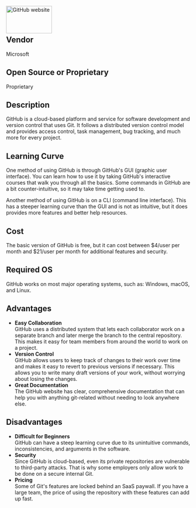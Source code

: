 <a href= "https://github.com/"><img src= "https://th.bing.com/th?id=OIP.fqZ9-PPqcG_cm0k3JfoINQAAAA&w=333&h=187&c=8&rs=1&qlt=90&o=6&pid=3.1&rm=2" alt="GitHub website" width=125px height=75px align="left" ></a>                                                                                   <br><br><br>  

  ## Vendor
Microsoft

## Open Source or Proprietary
Proprietary

## Description
GitHub is a cloud-based platform and service for software development and version control that uses Git. It follows a distributed version control model and provides access control, task management, bug tracking, and much more for every project.

## Learning Curve
One method of using GitHub is through GitHub's GUI (graphic user interface). You can learn how to use it by taking GitHub's interactive courses that walk you through all the basics. Some commands in GitHub are a bit counter-intuitive, so it may take time getting used to.    

Another method of using GitHub is on a CLI (command line interface). This has a steeper learning curve than the GUI and is not as intuitive, but it does provides more features and better help resources.

## Cost
The basic version of GitHub is free, but it can cost between $4/user per month and $21/user per month for additional features and security.

## Required OS
GitHub works on most major operating systems, such as: Windows, macOS, and Linux.

## Advantages
* **Easy Collaboration**  
  GitHub uses a distributed system that lets each collaborator work on a separate branch and later merge the branch to the central repository. This makes it easy for team members from around the world to work on a project.
* **Version Control**  
  GitHub allows users to keep track of changes to their work over time and makes it easy to revert to previous versions if necessary. This allows you to write many draft versions of your work, without worrying about losing the changes.
* **Great Documentation**  
  The GitHub website has clear, comprehensive documentation that can help you with anything git-related without needing to look anywhere else.
  
## Disadvantages
* **Difficult for Beginners**  
   GitHub can have a steep learning curve due to its unintuitive commands, inconsistencies, and arguments in the software.
* **Security**  
  Since GitHub is cloud-based, even its private repositories are vulnerable to third-party attacks. That is why some employers only allow work to be done on a secure internal Git. 
* **Pricing**  
 Some of Git's features are locked behind an SaaS paywall. If you have a large team, the price of using the repository with these features can add up fast.
